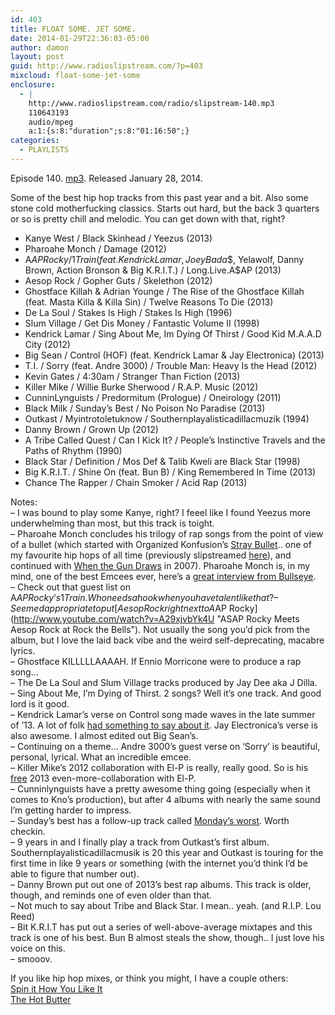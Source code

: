```yaml
---
id: 403
title: FLOAT SOME. JET SOME.
date: 2014-01-29T22:36:03-05:00
author: damon
layout: post
guid: http://www.radioslipstream.com/?p=403
mixcloud: float-some-jet-some
enclosure:
  - |
    http://www.radioslipstream.com/radio/slipstream-140.mp3
    110643193
    audio/mpeg
    a:1:{s:8:"duration";s:8:"01:16:50";}
categories:
  - PLAYLISTS
---
```

Episode 140. [mp3](/radio/slipstream-140.mp3). Released January 28, 2014.

Some of the best hip hop tracks from this past year and a bit. Also some stone cold motherfucking classics. Starts out hard, but the back 3 quarters or so is pretty chill and melodic. You can get down with that, right?

  * Kanye West / Black Skinhead / Yeezus (2013)
  * Pharoahe Monch / Damage (2012)
  * A$AP Rocky / 1 Train (feat. Kendrick Lamar, Joey Bada$$, Yelawolf, Danny Brown, Action Bronson & Big K.R.I.T.) / Long.Live.A$AP (2013)
  * Aesop Rock / Gopher Guts / Skelethon (2012)
  * Ghostface Killah & Adrian Younge / The Rise of the Ghostface Killah (feat. Masta Killa & Killa Sin) / Twelve Reasons To Die (2013)
  * De La Soul / Stakes Is High / Stakes Is High (1996)
  * Slum Village / Get Dis Money / Fantastic Volume II (1998)
  * Kendrick Lamar / Sing About Me, Im Dying Of Thirst / Good Kid M.A.A.D City (2012)
  * Big Sean / Control (HOF) (feat. Kendrick Lamar & Jay Electronica) (2013)
  * T.I. / Sorry (feat. Andre 3000) / Trouble Man: Heavy Is the Head (2012)
  * Kevin Gates / 4:30am / Stranger Than Fiction (2013)
  * Killer Mike / Willie Burke Sherwood / R.A.P. Music (2012)
  * CunninLynguists / Predormitum (Prologue) / Oneirology (2011)
  * Black Milk / Sunday’s Best / No Poison No Paradise (2013)
  * Outkast / Myintrotoletuknow / Southernplayalisticadillacmuzik (1994)
  * Danny Brown / Grown Up (2012)
  * A Tribe Called Quest / Can I Kick It? / People’s Instinctive Travels and the Paths of Rhythm (1990)
  * Black Star / Definition / Mos Def & Talib Kweli are Black Star (1998)
  * Big K.R.I.T. / Shine On (feat. Bun B) / King Remembered In Time (2013)
  * Chance The Rapper / Chain Smoker / Acid Rap (2013) 

Notes:  
– I was bound to play some Kanye, right? I feeel like I found Yeezus more underwhelming than most, but this track is toight.  
– Pharoahe Monch concludes his trilogy of rap songs from the point of view of a bullet (which started with Organized Konfusion’s [Stray Bullet](http://www.youtube.com/watch?v=TNcS5Wl2qlo "Organized Konfusion - Stray Bullet").. one of my favourite hip hops of all time (previously slipstreamed [here](http://www.radioslipstream.com/playlists/2011/12/nocturne-in-day-major/)), and continued with [When the Gun Draws](http://www.youtube.com/watch?v=JZ6-FYAngvc "Pharoahe Monch - Gun Draws official video") in 2007). Pharoahe Monch is, in my mind, one of the best Emcees ever, here’s a [great interview from Bullseye](https://soundcloud.com/bullseye-with-jesse-thorn/pharoahe-monch).  
– Check out that guest list on A$AP Rocky’s 1 Train. Who needs a hook when you have talent like that?  
– Seemed appropriate to put [Aesop Rock right next to A$AP Rocky](http://www.youtube.com/watch?v=A29xjvbYk4U "ASAP Rocky Meets Aesop Rock at Rock the Bells"). Not usually the song you’d pick from the album, but I love the laid back vibe and the weird self-deprecating, macabre lyrics.  
– Ghostface KILLLLLAAAAH. If Ennio Morricone were to produce a rap song…  
– The De La Soul and Slum Village tracks produced by Jay Dee aka J Dilla.  
– Sing About Me, I’m Dying of Thirst. 2 songs? Well it’s one track. And good lord is it good.  
– Kendrick Lamar’s verse on Control song made waves in the late summer of ’13. A lot of folk [had something to say about it](http://www.vibe.com/photo-gallery/clap-back-ranking-best-and-worst-responses-kendrick-lamars-control-verse "Clap Back: Ranking The Best (And Worst) Responses To Kendrick Lamar's 'Control' Verse"). Jay Electronica’s verse is also awesome. I almost edited out Big Sean’s.</em>  
– Continuing on a theme… Andre 3000’s guest verse on ‘Sorry’ is beautiful, personal, lyrical. What an incredible emcee.  
– Killer Mike’s 2012 collaboration with El-P is really, really good. So is his [free](http://foolsgoldrecs.com/runthejewels/ "Download Run the Jewels") 2013 even-more-collaboration with El-P.  
– Cunninlynguists have a pretty awesome thing going (especially when it comes to Kno’s production), but after 4 albums with nearly the same sound I’m getting harder to impress.  
– Sunday’s best has a follow-up track called [Monday’s worst](http://www.youtube.com/watch?v=OBNpwFPVo1Y "Black Milk - Sunday's Best / Monday's Worst (Official Video)"). Worth checkin.  
– 9 years in and I finally play a track from Outkast’s first album. Southernplayalisticadillacmusik is 20 this year and Outkast is touring for the first time in like 9 years or something (with the internet you’d think I’d be able to figure that number out).  
– Danny Brown put out one of 2013’s best rap albums. This track is older, though, and reminds one of even older than that.  
– Not much to say about Tribe and Black Star. I mean.. yeah. (and R.I.P. Lou Reed)  
– Bit K.R.I.T has put out a series of well-above-average mixtapes and this track is one of his best. Bun B almost steals the show, though.. I just love his voice on this.  
– smooov.

If you like hip hop mixes, or think you might, I have a couple others:  
[Spin it How You Like It](http://www.radioslipstream.com/playlists/2012/04/spin-it-how-you-like-it/ "SPIN IT HOW YOU LIKE IT")  
[The Hot Butter](http://www.radioslipstream.com/playlists/2012/10/the-hot-butter/ "THE HOT BUTTER")